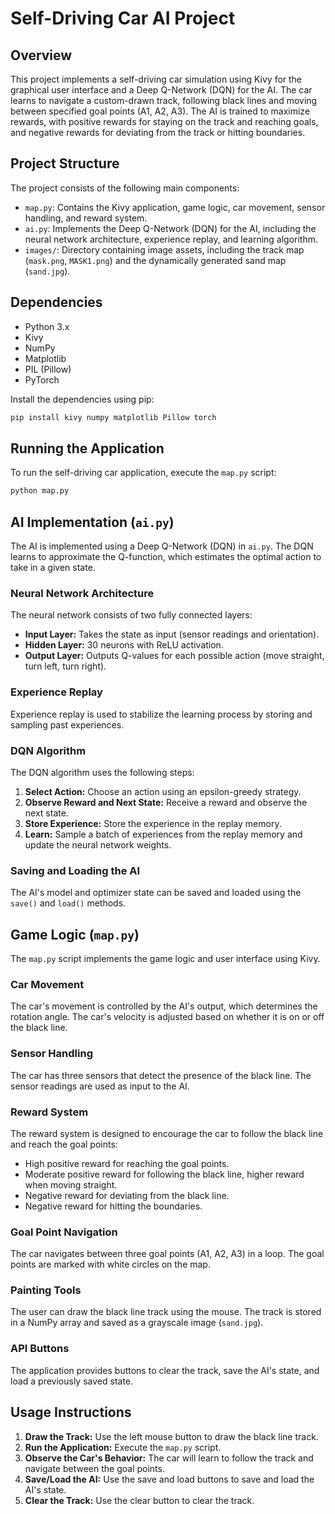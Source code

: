 # Self-Driving Car AI Project

## Overview

This project implements a self-driving car simulation using Kivy for the graphical user interface and a Deep Q-Network (DQN) for the AI. The car learns to navigate a custom-drawn track, following black lines and moving between specified goal points (A1, A2, A3). The AI is trained to maximize rewards, with positive rewards for staying on the track and reaching goals, and negative rewards for deviating from the track or hitting boundaries.

## Project Structure

The project consists of the following main components:

-   `map.py`: Contains the Kivy application, game logic, car movement, sensor handling, and reward system.
-   `ai.py`: Implements the Deep Q-Network (DQN) for the AI, including the neural network architecture, experience replay, and learning algorithm.
-   `images/`: Directory containing image assets, including the track map (`mask.png`, `MASK1.png`) and the dynamically generated sand map (`sand.jpg`).

## Dependencies

-   Python 3.x
-   Kivy
-   NumPy
-   Matplotlib
-   PIL (Pillow)
-   PyTorch

Install the dependencies using pip:

```bash
pip install kivy numpy matplotlib Pillow torch
```
## Running the Application

To run the self-driving car application, execute the `map.py` script:

```bash
python map.py
```
## AI Implementation (`ai.py`)

The AI is implemented using a Deep Q-Network (DQN) in `ai.py`. The DQN learns to approximate the Q-function, which estimates the optimal action to take in a given state.

### Neural Network Architecture

The neural network consists of two fully connected layers:

-   **Input Layer:** Takes the state as input (sensor readings and orientation).
-   **Hidden Layer:** 30 neurons with ReLU activation.
-   **Output Layer:** Outputs Q-values for each possible action (move straight, turn left, turn right).

### Experience Replay

Experience replay is used to stabilize the learning process by storing and sampling past experiences.

### DQN Algorithm

The DQN algorithm uses the following steps:

1.  **Select Action:** Choose an action using an epsilon-greedy strategy.
2.  **Observe Reward and Next State:** Receive a reward and observe the next state.
3.  **Store Experience:** Store the experience in the replay memory.
4.  **Learn:** Sample a batch of experiences from the replay memory and update the neural network weights.

### Saving and Loading the AI

The AI's model and optimizer state can be saved and loaded using the `save()` and `load()` methods.

## Game Logic (`map.py`)

The `map.py` script implements the game logic and user interface using Kivy.

### Car Movement

The car's movement is controlled by the AI's output, which determines the rotation angle. The car's velocity is adjusted based on whether it is on or off the black line.

### Sensor Handling

The car has three sensors that detect the presence of the black line. The sensor readings are used as input to the AI.

### Reward System

The reward system is designed to encourage the car to follow the black line and reach the goal points:

-   High positive reward for reaching the goal points.
-   Moderate positive reward for following the black line, higher reward when moving straight.
-   Negative reward for deviating from the black line.
-   Negative reward for hitting the boundaries.

### Goal Point Navigation

The car navigates between three goal points (A1, A2, A3) in a loop. The goal points are marked with white circles on the map.

### Painting Tools

The user can draw the black line track using the mouse. The track is stored in a NumPy array and saved as a grayscale image (`sand.jpg`).

### API Buttons

The application provides buttons to clear the track, save the AI's state, and load a previously saved state.

## Usage Instructions

1.  **Draw the Track:** Use the left mouse button to draw the black line track.
2.  **Run the Application:** Execute the `map.py` script.
3.  **Observe the Car's Behavior:** The car will learn to follow the track and navigate between the goal points.
4.  **Save/Load the AI:** Use the save and load buttons to save and load the AI's state.
5.  **Clear the Track:** Use the clear button to clear the track.
